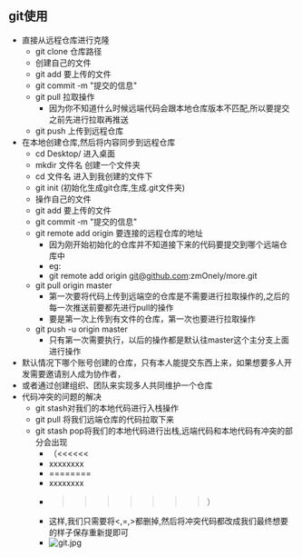## git使用

* 直接从远程仓库进行克隆
	* git clone 仓库路径
	* 创建自己的文件
	* git add 要上传的文件
	* git commit -m "提交的信息"
	* git pull 拉取操作
		* 因为你不知道什么时候远端代码会跟本地仓库版本不匹配,所以要提交之前先进行拉取再推送
	* git push 上传到远程仓库
* 在本地创建仓库,然后将内容同步到远程仓库
	* cd Desktop/ 进入桌面
	* mkdir 文件名 创建一个文件夹
	* cd 文件名 进入到我创建的文件下
	* git init (初始化生成git仓库,生成.git文件夹)
	* 操作自己的文件
	* git add 要上传的文件
	* git commit -m "提交的信息"
	* git remote add origin 要连接的远程仓库的地址
		* 因为刚开始初始化的仓库并不知道接下来的代码要提交到哪个远端仓库中
		* eg:
		* git remote add origin git@github.com:zmOnely/more.git
	* git pull origin master
		* 第一次要将代码上传到远端空的仓库是不需要进行拉取操作的,之后的每一次推送前要都先进行pull的操作
		* 要是第一次上传到有文件的仓库，第一次也要进行拉取操作
	* git push -u origin master
		* 只有第一次需要执行，以后的操作都是默认往master这个主分支上面进行操作
* 默认情况下哪个账号创建的仓库，只有本人能提交东西上来，如果想要多人开发需要邀请别人成为协作者，
* 或者通过创建组织、团队来实现多人共同维护一个仓库
* 代码冲突的问题的解决
	* git stash对我们的本地代码进行入栈操作
	* git pull 将我们远端仓库的代码拉取下来
	* git stash pop将我们的本地代码进行出栈,远端代码和本地代码有冲突的部分会出现
		* （<<<<<<
		* xxxxxxxx
		* ========
		* xxxxxxxx
		* >>>>>>>）
		* 这样,我们只需要将<,=,>都删掉,然后将冲突代码都改成我们最终想要的样子保存重新提即可
		* ![git.jpg](https://upload-images.jianshu.io/upload_images/14467401-884dd681e6ce72d4.jpg?imageMogr2/auto-orient/strip%7CimageView2/2/w/1240)





